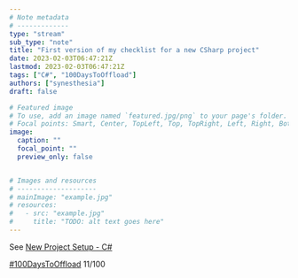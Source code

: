 ```yaml
---
# Note metadata
# -------------
type: "stream"
sub_type: "note"
title: "First version of my checklist for a new CSharp project"
date: 2023-02-03T06:47:21Z
lastmod: 2023-02-03T06:47:21Z
tags: ["C#", "100DaysToOffload"]
authors: ["synesthesia"]
draft: false

# Featured image
# To use, add an image named `featured.jpg/png` to your page's folder.
# Focal points: Smart, Center, TopLeft, Top, TopRight, Left, Right, BottomLeft, Bottom, BottomRight.
image:
  caption: ""
  focal_point: ""
  preview_only: false


# Images and resources
# --------------------
# mainImage: "example.jpg"
# resources:
#   - src: "example.jpg"
#     title: "TODO: alt text goes here"
---
```

See [New Project Setup - C#](https://garden.synesthesia.co.uk/New%20Project%20setup%20-%20CSharp)

[#100DaysToOffload](https://100daystooffload.com/) 11/100
